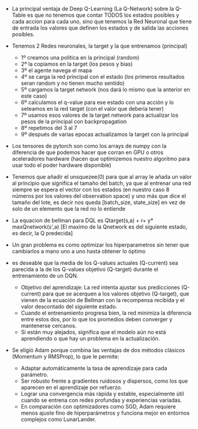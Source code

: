 - La principal ventaja de Deep Q-Learning (La Q-Network) sobre la Q-Table es que no tenemos que contar TODOS los estados posibles y cada accion para cada uno, sino que tenemos la Red Neuronal que tiene de entrada los valores que definen los estados y de salida las acciones posibles.
- Tenemos 2 Redes neuronales, la target y la que entrenamos (principal)
    - 1º creamos una politica en la principal (random)
    - 2º la copiamos en la target (los pesos y bias)
    - 3º el agente navega el mapa 
    - 4º se carga la red principal con el estado (los primeros resultados seran random y no tienen mucho sentido)
    - 5º cargamos la target network (nos dará lo mismo que la anterior en este caso)
    - 6º calculamos el q-value para ese estado con una acción y lo seteamos en la red target (con el valor que deberia tener)
    - 7º usamos esos valores de la target network para actualizar los pesos de la principal con backpropagation
    - 8º repetimos del 3 al 7
    - 9º después de varias epocas actualizamos la target con la principal

- Los tensores de pytorch son como los arrays de numpy con la diferencia de que podemos hacer que corran en GPU o otros aceleradores hardware (hacen que optimizemos nuestro algoritmo para usar todo el poder hardware disponible)
- Tenemos que añadir el unsquezee(0) para que al array le añada un valor al principio que significa el tamaño del batch, ya que al entrenar una red siempre se espera el vector con los estados (en nuestro caso 8 números por los valores del observation space) y uno más que dice el tamaño del lote, es decir nos queda \[batch_size, state_size] en vez de solo de un elemento que la red no lo entiende

- La equacion de bellman para DQL es Qtarget(s,a) + r+ y* maxQnetwork(s',a) \[El maximo de la Qnetwork es del siguiente estado, es decir, la Q predecida]

- Un gran problema es como optimizar los hiperparametros sin tener que cambiarlos a mano uno a uno hasta obtener lo óptimo

- es deseable que la media de los Q-values actuales (Q-current) sea parecida a la de los Q-values objetivo (Q-target) durante el entrenamiento de un DQN. 
    - Objetivo del aprendizaje: La red intenta ajustar sus predicciones (Q-current) para que se acerquen a los valores objetivo (Q-target), que vienen de la ecuación de Bellman con la recompensa recibida y el valor descontado del siguiente estado. 
    - Cuando el entrenamiento progresa bien, la red minimiza la diferencia entre estos dos, por lo que los promedios deben converger y mantenerse cercanos.
    - Si están muy alejados, significa que el modelo aún no está aprendiendo o que hay un problema en la actualización.

- Se eligió Adam porque combina las ventajas de dos métodos clásicos (Momentum y RMSProp), lo que le permite:
    - Adaptar automáticamente la tasa de aprendizaje para cada parámetro.
    - Ser robusto frente a gradientes ruidosos y dispersos, como los que aparecen en el aprendizaje por refuerzo.
    - Lograr una convergencia más rápida y estable, especialmente útil cuando se entrena con redes profundas y experiencias variadas.
    - En comparación con optimizadores como SGD, Adam requiere menos ajuste fino de hiperparámetros y funciona mejor en entornos complejos como LunarLander.

